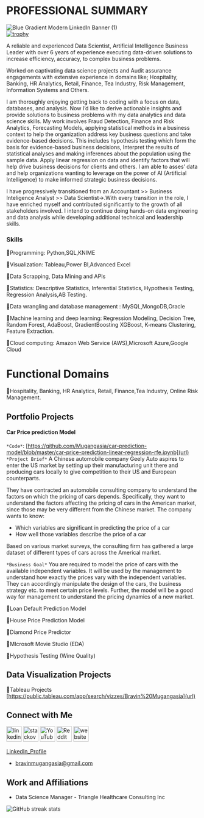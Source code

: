 # PROFESSIONAL SUMMARY 

![Blue Gradient Modern LinkedIn Banner (1)](https://user-images.githubusercontent.com/98708792/234152774-b950de38-72e5-4d9b-afcb-4b391d05547e.png) <br>
[![trophy](https://github-profile-trophy.vercel.app/?username=Mugangasia)](https://github.com/ryo-ma/github-profile-trophy)

A reliable and experienced Data Scientist, Artificial 
Intelligence Business Leader with over 6 years of experience executing data-driven 
solutions to increase efficiency, accuracy, to complex business problems. 

Worked on captivating data science projects and Audit assurance engagements with 
extensive experience in domains like; Hospitality, Banking, HR Analytics, Retail, Finance, 
Tea Industry, Risk Management, Information Systems and Others.

I am thoroughly enjoying getting back to coding with a focus on data, databases, and analysis.
Now I’d like to derive actionable insights and provide solutions to business problems with my data analytics and data science skills.
My work involves Fraud Detection, Finance and Risk Analytics, Forecasting Models, 
applying statistical methods in a business context to help the organization address key 
business questions and take evidence-based decisions. This includes hypothesis testing 
which form the basis for evidence-based business decisions, Interpret the results of 
statistical analyses and making inferences about the population using the sample data. 
Apply linear regression on data and identify factors that will help drive business 
decisions for clients and others. I am able to asses’ data and help organizations wanting 
to leverage on the power of AI (Artificial Intelligence) to make informed strategic 
business decisions. 

I have progressively transitioned from an Accountant >> Business Inteligence Analyst >> Data Scientist->.With every transition in the role, I have enriched myself and contributed significantly to the growth of all stakeholders involved. I intend to continue doing hands-on data engineering and data analysis while developing additional technical and leadership skills.

### Skills 
📍Programming: Python,SQL,KNIME

📍Visualization: Tableau,Power BI,Advanced Excel

📍Data Scrapping, Data Mining and APIs 

📍Statistics: Descriptive Statistics, Inferential Statistics, Hypothesis Testing, Regression Analysis,AB Testing.

📍Data wrangling and database management : MySQL,MongoDB,Oracle

📍Machine learning and deep learning: Regression Modeling, Decision Tree, Random Forest, AdaBoost, GradientBoosting XGBoost, K-means Clustering, Feature   Extraction. 

📍Cloud computing: Amazon Web Service (AWS),Microsoft Azure,Google Cloud

# Functional Domains

📍Hospitality, Banking, HR Analytics, Retail, Finance,Tea Industry, Online Risk Management.

## Portfolio Projects 
#### Car Price prediction Model <br>
  ```*Code*```: [https://github.com/Mugangasia/car-prediction-model/blob/master/car-price-prediction-linear-regression-rfe.ipynb](url)
  <br>
  ```*Project Brief*```
A Chinese automobile company Geely Auto aspires to enter the US market by setting up their manufacturing unit there and producing cars locally to give competition to their US and European counterparts.

They have contracted an automobile consulting company to understand the factors on which the pricing of cars depends. Specifically, they want to understand the factors affecting the pricing of cars in the American market, since those may be very different from the Chinese market. The company wants to know:

- Which variables are significant in predicting the price of a car
- How well those variables describe the price of a car

Based on various market surveys, the consulting firm has gathered a large dataset of different types of cars across the Americal market.

  ```*Business Goal*```
You are required to model the price of cars with the available independent variables. It will be used by the management to understand how exactly the prices vary with the independent variables. They can accordingly manipulate the design of the cars, the business strategy etc. to meet certain price levels. Further, the model will be a good way for management to understand the pricing dynamics of a new market.
  

📍Loan Default Prediction Model 

📍House Price Prediction Model

📍Diamond Price Predictor 

📍MIcrosoft Movie Studio (EDA)

📍Hypothesis Testing (Wine Quality)

## Data Visualization Projects 
📍Tableau Projects [https://public.tableau.com/app/search/vizzes/Bravin%20Mugangasia](url)


## Connect with Me

[<img src='https://cdn.jsdelivr.net/npm/simple-icons@3.0.1/icons/linkedin.svg' alt='linkedin' height='40'>](https://www.linkedin.com/in/https://www.linkedin.com/in/bravinmugangasiaprofile//)  [<img src='https://cdn.jsdelivr.net/npm/simple-icons@3.0.1/icons/stackoverflow.svg' alt='stackoverflow' height='40'>](https://stackoverflow.com/users/#)  [<img src='https://cdn.jsdelivr.net/npm/simple-icons@3.0.1/icons/youtube.svg' alt='YouTube' height='40'>](https://www.youtube.com/channel/#)  [<img src='https://cdn.jsdelivr.net/npm/simple-icons@3.0.1/icons/reddit.svg' alt='Reddit' height='40'>](https://www.reddit.com/user/#)  [<img src='https://cdn.jsdelivr.net/npm/simple-icons@3.0.1/icons/icloud.svg' alt='website' height='40'>](#)  

[LinkedIn_Profile](https://www.linkedin.com/in/bravinmugangasiaprofile/)
- bravinmugangasia@gmail.com


## Work and Affiliations
- Data Science Manager  - Triangle Healthcare Consulting Inc

![GitHub streak stats](https://streak-stats.demolab.com/?user=Mugangasia)  
